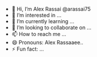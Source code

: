- 👋 Hi, I’m Alex Rassai @arassai75
- 👀 I’m interested in ...
- 🌱 I’m currently learning ...
- 💞️ I’m looking to collaborate on ...
- 📫 How to reach me ...
- 😄 Pronouns: Alex Rassaaee..
- ⚡ Fun fact: ...

<!---
arassai75/arassai75 is a ✨ special ✨ repository because its `README.md` (this file) appears on your GitHub profile.
You can click the Preview link to take a look at your changes.
--->
